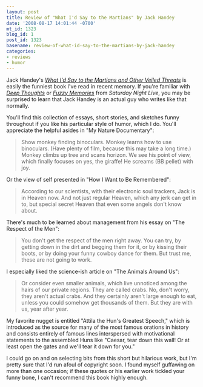```yaml
---
layout: post
title: Review of "What I'd Say to the Martians" by Jack Handey
date: '2008-08-17 14:01:44 -0700'
mt_id: 1323
blog_id: 1
post_id: 1323
basename: review-of-what-id-say-to-the-martians-by-jack-handey
categories:
- reviews
- humor
---
```

<p>
Jack Handey's <a href="http://www.amazon.com/exec/obidos/ASIN/1401322662/bbrown-20/ref=nosim/"><cite>What I'd Say to the Martians and Other Veiled Threats</cite></a> is easily the funniest book I've read in recent memory. If you're familiar with <a href="http://www.deepthoughtsbyjackhandey.com/today.asp"><cite>Deep Thoughts</cite></a> or <a href="http://www.deepthoughtsbyjackhandey.com/fuzzymemSNL.html"><cite>Fuzzy Memories</cite></a> from <cite>Saturday Night Live</cite>, you may be surprised to learn that Jack Handey is an actual guy who writes like that normally.
</p>
<p>
You'll find this collection of essays, short stories, and sketches funny throughout if you like his particular style of humor, which I do. You'll appreciate the helpful asides in "My Nature Documentary":
</p>
<blockquote>
Show monkey finding binoculars. Monkey learns how to use binoculars. (Have plenty of film, because this may take a long time.) Monkey climbs up tree and scans horizon. We see his point of view, which finally focuses on yes, the giraffe! He screams (BB pellet) with joy.
</blockquote>
<p>
Or the view of self presented in "How I Want to Be Remembered":
</p>
<blockquote>
According to our scientists, with their electronic soul trackers, Jack is in Heaven now. And not just regular Heaven, which any jerk can get in to, but special secret Heaven that even some angels don't know about.
</blockquote>
<p>
There's much to be learned about management from his essay on "The Respect of the Men":
</p>
<blockquote>
You don't get the respect of the men right away. You can try, by getting down in the dirt and begging them for it, or by kissing their boots, or by doing your funny cowboy dance for them. But trust me, these are not going to work.
</blockquote>
<p>
I especially liked the science-ish article on "The Animals Around Us":
</p>
<blockquote>
Or consider even smaller animals, which live unnoticed among the hairs of our private regions. They are called crabs. No, don't worry, they aren't actual crabs. And they certainly aren't large enough to eat, unless you could somehow get thousands of them. But they are with us, year after year.
</blockquote>
<p>
My favorite nugget is entitled "Attila the Hun's Greatest Speech," which is introduced as the source for many of the most famous orations in history and consists entirely of famous lines interspersed with motivational statements to the assembled Huns like "Caesar, tear down this wall! Or at least open the gates and we'll tear it down for you."
</p>
<p>
I could go on and on selecting bits from this short but hilarious work, but I'm pretty sure that I'd run afoul of copyright soon. I found myself guffawing on more than one occasion; if these quotes or his earlier work tickled your funny bone, I can't recommend this book highly enough.
</p>
